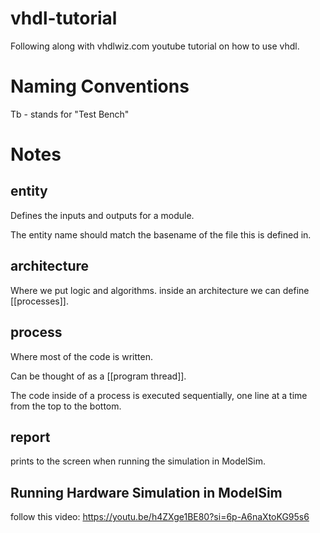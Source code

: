 # vhdl-tutorial
 Following along with vhdlwiz.com youtube tutorial on how to use vhdl.
# Naming Conventions
Tb - stands for "Test Bench"
# Notes
## entity
Defines the inputs and outputs for a module.

The entity name should match the basename of the file this is defined in.
## architecture
Where we put logic and algorithms.
inside an architecture we can define [[processes]].
## process
Where most of the code is written.

Can be thought of as a [[program thread]]. 

The code inside of a process is executed sequentially, one line at a time from the top to the bottom.
## report
prints to the screen when running the simulation in ModelSim.
## Running Hardware Simulation in ModelSim
follow this video: https://youtu.be/h4ZXge1BE80?si=6p-A6naXtoKG95s6
